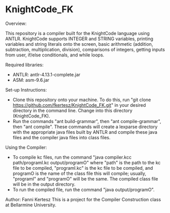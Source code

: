 # KnightCode_FK

Overview:

This repository is a compiler built for the KnightCode language using ANTLR. KnightCode supports INTEGER and STRING variables, printing variables and string literals onto the screen, basic arithmetic (addition, subtraction, multiplication, division), comparisons of integers, getting inputs from user, if/else conditionals, and while loops.

Required libraries:

- ANTLR: antlr-4.13.1-complete.jar
- ASM: asm-9.6.jar

Set-up Instructions:
- Clone this repository onto your machine. To do this, run "git clone https://github.com/fkertesz/KnightCode_FK.git" in your desired directory in the command line. Change into this directory (KnightCode_FK).
- Run the commands "ant build-grammar", then "ant compile-grammar", then "ant compile". These commands will create a lexparse directory with the appropriate java files built by ANTLR and compile these java files and the compiler java files into class files.

Using the Compiler:

- To compile kc files, run the command "java compiler.kcc path/programI.kc output/programO" where "path" is the path to the kc file to be compiled, "programI.kc" is the kc file to be compiled, and programO is the name of the class file this will compile; usually, "programI" and "programO" will be the same. The compiled class file will be in the output directory.
- To run the compiled file, run the command "java output/programO".

Author: Fanni Kertesz
This is a project for the Compiler Construction class at Bellarmine University.
